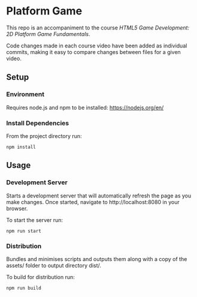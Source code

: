 # Platform Game
This repo is an accompaniment to the course *HTML5 Game Development: 2D Platform Game Fundamentals*.

Code changes made in each course video have been added as individual commits, making it easy to compare changes between files for a given video.

## Setup

### Environment
Requires node.js and npm to be installed: https://nodejs.org/en/

### Install Dependencies
From the project directory run:

`npm install`

## Usage

### Development Server
Starts a development server that will automatically refresh the page as you make changes. Once started, navigate to http://localhost:8080 in your browser.

To start the server run:

`npm run start`

### Distribution
Bundles and minimises scripts and outputs them along with a copy of the assets/ folder to output directory dist/.

To build for distribution run:

`npm run build`